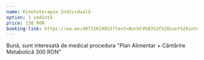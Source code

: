```yaml
---
name: Kinetoterapie Individuală
option: 1 ședință
price: 130 RON
booking-link: https://wa.me/40721619853?text=Bun%C4%83%2C%20sunt%20interesat%C4%83%20de%20medical%20procedura%20%22Kinetoterapie%20Individual%C4%83%201%20%C8%99edin%C8%9B%C4%83%20130%20RON%22
---
```


Bună, sunt interesată de medical procedura "Plan Alimentar + Cântărire Metabolică 300 RON"
